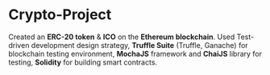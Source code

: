 # Crypto-Project
Created an **ERC-20 token** & **ICO** on the **Ethereum blockchain**. Used Test-driven development design strategy, **Truffle Suite** (Truffle, Ganache) for blockchain testing environment, **MochaJS** framework and **ChaiJS** library for testing, **Solidity** for building smart contracts.
